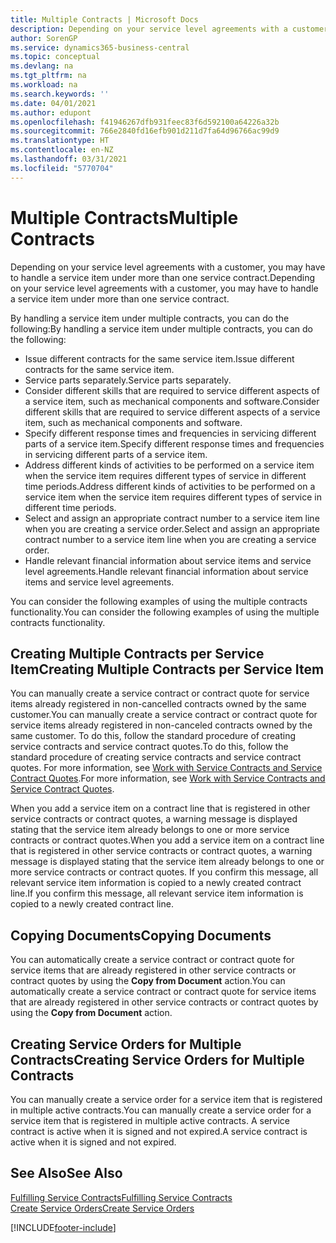 ```yaml
---
title: Multiple Contracts | Microsoft Docs
description: Depending on your service level agreements with a customer, you may have to handle a service item under more than one service contract.
author: SorenGP
ms.service: dynamics365-business-central
ms.topic: conceptual
ms.devlang: na
ms.tgt_pltfrm: na
ms.workload: na
ms.search.keywords: ''
ms.date: 04/01/2021
ms.author: edupont
ms.openlocfilehash: f41946267dfb931feec83f6d592100a64226a32b
ms.sourcegitcommit: 766e2840fd16efb901d211d7fa64d96766ac99d9
ms.translationtype: HT
ms.contentlocale: en-NZ
ms.lasthandoff: 03/31/2021
ms.locfileid: "5770704"
---
```

# <a name="multiple-contracts"></a><span data-ttu-id="fed43-103">Multiple Contracts</span><span class="sxs-lookup"><span data-stu-id="fed43-103">Multiple Contracts</span></span>
<span data-ttu-id="fed43-104">Depending on your service level agreements with a customer, you may have to handle a service item under more than one service contract.</span><span class="sxs-lookup"><span data-stu-id="fed43-104">Depending on your service level agreements with a customer, you may have to handle a service item under more than one service contract.</span></span>  
  
<span data-ttu-id="fed43-105">By handling a service item under multiple contracts, you can do the following:</span><span class="sxs-lookup"><span data-stu-id="fed43-105">By handling a service item under multiple contracts, you can do the following:</span></span>  
  
* <span data-ttu-id="fed43-106">Issue different contracts for the same service item.</span><span class="sxs-lookup"><span data-stu-id="fed43-106">Issue different contracts for the same service item.</span></span>  
* <span data-ttu-id="fed43-107">Service parts separately.</span><span class="sxs-lookup"><span data-stu-id="fed43-107">Service parts separately.</span></span>  
* <span data-ttu-id="fed43-108">Consider different skills that are required to service different aspects of a service item, such as mechanical components and software.</span><span class="sxs-lookup"><span data-stu-id="fed43-108">Consider different skills that are required to service different aspects of a service item, such as mechanical components and software.</span></span>  
* <span data-ttu-id="fed43-109">Specify different response times and frequencies in servicing different parts of a service item.</span><span class="sxs-lookup"><span data-stu-id="fed43-109">Specify different response times and frequencies in servicing different parts of a service item.</span></span>  
* <span data-ttu-id="fed43-110">Address different kinds of activities to be performed on a service item when the service item requires different types of service in different time periods.</span><span class="sxs-lookup"><span data-stu-id="fed43-110">Address different kinds of activities to be performed on a service item when the service item requires different types of service in different time periods.</span></span>  
* <span data-ttu-id="fed43-111">Select and assign an appropriate contract number to a service item line when you are creating a service order.</span><span class="sxs-lookup"><span data-stu-id="fed43-111">Select and assign an appropriate contract number to a service item line when you are creating a service order.</span></span>  
* <span data-ttu-id="fed43-112">Handle relevant financial information about service items and service level agreements.</span><span class="sxs-lookup"><span data-stu-id="fed43-112">Handle relevant financial information about service items and service level agreements.</span></span>  
  
<span data-ttu-id="fed43-113">You can consider the following examples of using the multiple contracts functionality.</span><span class="sxs-lookup"><span data-stu-id="fed43-113">You can consider the following examples of using the multiple contracts functionality.</span></span>  
  
## <a name="creating-multiple-contracts-per-service-item"></a><span data-ttu-id="fed43-114">Creating Multiple Contracts per Service Item</span><span class="sxs-lookup"><span data-stu-id="fed43-114">Creating Multiple Contracts per Service Item</span></span>  
<span data-ttu-id="fed43-115">You can manually create a service contract or contract quote for service items already registered in non-cancelled contracts owned by the same customer.</span><span class="sxs-lookup"><span data-stu-id="fed43-115">You can manually create a service contract or contract quote for service items already registered in non-canceled contracts owned by the same customer.</span></span> <span data-ttu-id="fed43-116">To do this, follow the standard procedure of creating service contracts and service contract quotes.</span><span class="sxs-lookup"><span data-stu-id="fed43-116">To do this, follow the standard procedure of creating service contracts and service contract quotes.</span></span> <span data-ttu-id="fed43-117">For more information, see [Work with Service Contracts and Service Contract Quotes](service-how-to-create-service-contracts-and-service-contract-quotes.md).</span><span class="sxs-lookup"><span data-stu-id="fed43-117">For more information, see [Work with Service Contracts and Service Contract Quotes](service-how-to-create-service-contracts-and-service-contract-quotes.md).</span></span>  
  
<span data-ttu-id="fed43-118">When you add a service item on a contract line that is registered in other service contracts or contract quotes, a warning message is displayed stating that the service item already belongs to one or more service contracts or contract quotes.</span><span class="sxs-lookup"><span data-stu-id="fed43-118">When you add a service item on a contract line that is registered in other service contracts or contract quotes, a warning message is displayed stating that the service item already belongs to one or more service contracts or contract quotes.</span></span> <span data-ttu-id="fed43-119">If you confirm this message, all relevant service item information is copied to a newly created contract line.</span><span class="sxs-lookup"><span data-stu-id="fed43-119">If you confirm this message, all relevant service item information is copied to a newly created contract line.</span></span>  
  
## <a name="copying-documents"></a><span data-ttu-id="fed43-120">Copying Documents</span><span class="sxs-lookup"><span data-stu-id="fed43-120">Copying Documents</span></span>  
<span data-ttu-id="fed43-121">You can automatically create a service contract or contract quote for service items that are already registered in other service contracts or contract quotes by using the **Copy from Document** action.</span><span class="sxs-lookup"><span data-stu-id="fed43-121">You can automatically create a service contract or contract quote for service items that are already registered in other service contracts or contract quotes by using the **Copy from Document** action.</span></span>  
  
## <a name="creating-service-orders-for-multiple-contracts"></a><span data-ttu-id="fed43-122">Creating Service Orders for Multiple Contracts</span><span class="sxs-lookup"><span data-stu-id="fed43-122">Creating Service Orders for Multiple Contracts</span></span>  
<span data-ttu-id="fed43-123">You can manually create a service order for a service item that is registered in multiple active contracts.</span><span class="sxs-lookup"><span data-stu-id="fed43-123">You can manually create a service order for a service item that is registered in multiple active contracts.</span></span> <span data-ttu-id="fed43-124">A service contract is active when it is signed and not expired.</span><span class="sxs-lookup"><span data-stu-id="fed43-124">A service contract is active when it is signed and not expired.</span></span>  
  
## <a name="see-also"></a><span data-ttu-id="fed43-125">See Also</span><span class="sxs-lookup"><span data-stu-id="fed43-125">See Also</span></span>  
[<span data-ttu-id="fed43-126">Fulfilling Service Contracts</span><span class="sxs-lookup"><span data-stu-id="fed43-126">Fulfilling Service Contracts</span></span>](service-fulfill-service-contracts.md)  
[<span data-ttu-id="fed43-127">Create Service Orders</span><span class="sxs-lookup"><span data-stu-id="fed43-127">Create Service Orders</span></span>](service-how-to-create-service-orders.md)  


[!INCLUDE[footer-include](includes/footer-banner.md)]